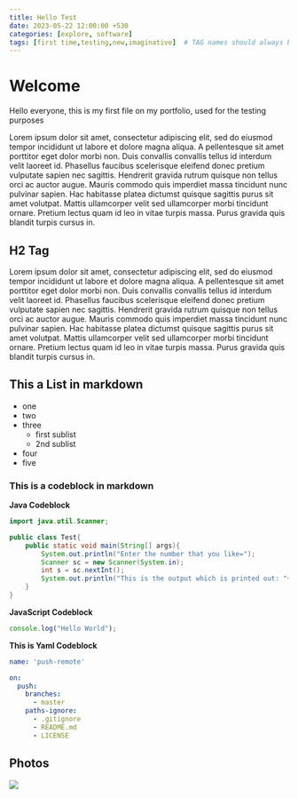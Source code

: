 ```yaml
---
title: Hello Test
date: 2023-05-22 12:00:00 +530
categories: [explore, software]
tags: [first time,testing,new,imaginative]  # TAG names should always be lowercase
---
```


# Welcome

Hello everyone, this is my first file on my portfolio, used for the testing purposes

Lorem ipsum dolor sit amet, consectetur adipiscing elit, sed do eiusmod tempor incididunt ut labore et dolore magna aliqua. A pellentesque sit amet porttitor eget dolor morbi non. Duis convallis convallis tellus id interdum velit laoreet id. Phasellus faucibus scelerisque eleifend donec pretium vulputate sapien nec sagittis. Hendrerit gravida rutrum quisque non tellus orci ac auctor augue. Mauris commodo quis imperdiet massa tincidunt nunc pulvinar sapien. Hac habitasse platea dictumst quisque sagittis purus sit amet volutpat. Mattis ullamcorper velit sed ullamcorper morbi tincidunt ornare. Pretium lectus quam id leo in vitae turpis massa. Purus gravida quis blandit turpis cursus in.

## H2 Tag

Lorem ipsum dolor sit amet, consectetur adipiscing elit, sed do eiusmod tempor incididunt ut labore et dolore magna aliqua. A pellentesque sit amet porttitor eget dolor morbi non. Duis convallis convallis tellus id interdum velit laoreet id. Phasellus faucibus scelerisque eleifend donec pretium vulputate sapien nec sagittis. Hendrerit gravida rutrum quisque non tellus orci ac auctor augue. Mauris commodo quis imperdiet massa tincidunt nunc pulvinar sapien. Hac habitasse platea dictumst quisque sagittis purus sit amet volutpat. Mattis ullamcorper velit sed ullamcorper morbi tincidunt ornare. Pretium lectus quam id leo in vitae turpis massa. Purus gravida quis blandit turpis cursus in.

## This a List in markdown

- one
- two
- three
  - first sublist
  - 2nd sublist
- four
- five

### This is a codeblock in markdown

**Java Codeblock**
```java
import java.util.Scanner;

public class Test{
    public static void main(String[] args){
        System.out.println("Enter the number that you like=");
        Scanner sc = new Scanner(System.in);
        int s = sc.nextInt();
        System.out.println("This is the output which is printed out: "+s);
    }
}
```

**JavaScript Codeblock**
```javascript
console.log("Hello World");
```

**This is Yaml Codeblock**
```yml
name: 'push-remote'

on:
  push:
    branches:
      - master
    paths-ignore:
      - .gitignore
      - README.md
      - LICENSE
```

## Photos
![](/_site/Pratham's2023-05-22-01-48-47.png)

